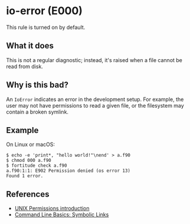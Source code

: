 # io-error (E000)
This rule is turned on by default.

## What it does
This is not a regular diagnostic; instead, it's raised when a file cannot be read
from disk.

## Why is this bad?
An `IoError` indicates an error in the development setup. For example, the user may
not have permissions to read a given file, or the filesystem may contain a broken
symlink.

## Example
On Linux or macOS:
```shell
$ echo -e 'print*, "hello world!"\nend' > a.f90
$ chmod 000 a.f90
$ fortitude check a.f90
a.f90:1:1: E902 Permission denied (os error 13)
Found 1 error.
```

## References
- [UNIX Permissions introduction](https://mason.gmu.edu/~montecin/UNIXpermiss.htm)
- [Command Line Basics: Symbolic Links](https://www.digitalocean.com/community/tutorials/workflow-symbolic-links)